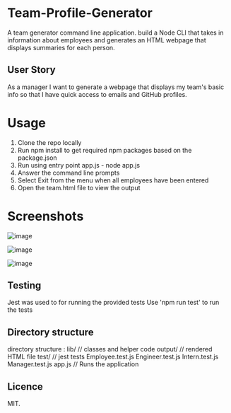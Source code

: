 # Team-Profile-Generator
A team generator command line application.
build a Node CLI that takes in information about employees and generates an HTML webpage that displays summaries for each person.

## User Story
As a manager
I want to generate a webpage that displays my team's basic info
so that I have quick access to emails and GitHub profiles.

# Usage
1. Clone the repo locally
2. Run npm install to get required npm packages based on the package.json
3. Run using entry point app.js - node app.js
4. Answer the command line prompts
5. Select Exit from the menu when all employees have been entered
6. Open the team.html file to view the output
# Screenshots
![image](https://user-images.githubusercontent.com/55209230/70760103-31c58f80-1d0e-11ea-93c8-2cd959d7b2fc.png)

![image](https://user-images.githubusercontent.com/55209230/70760139-5588d580-1d0e-11ea-8a16-51c90b36e9e4.png)

![image](https://user-images.githubusercontent.com/55209230/70760558-9c2aff80-1d0f-11ea-8d77-09b908589999.png)

## Testing
Jest was used to for running the provided tests
Use 'npm run test' to run the tests

## Directory structure
directory structure :
lib/           // classes and helper code
output/        // rendered HTML file
test/          // jest tests
  Employee.test.js
  Engineer.test.js
  Intern.test.js
  Manager.test.js
app.js         // Runs the application

## Licence 
MIT.

